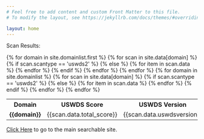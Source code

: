 ```yaml
---
# Feel free to add content and custom Front Matter to this file.
# To modify the layout, see https://jekyllrb.com/docs/themes/#overriding-theme-defaults

layout: home
---
```


Scan Results:
<table>
	<tr>
		<th>Domain</th>
		{% for domain in site.domainlist.first %}
			{% for scan in site.data[domain] %}
				{% if scan.scantype == 'uswds2' %}
					<th>USWDS Score</th><th>USWDS Version</th>
				{% else %}
					{% for item in scan.data %}
						<th>{{item[0]}}</th>
					{% endfor %}
				{% endif %}
			{% endfor %}
			<th>API</th>
		{% endfor %}
	</tr>
{% for domain in site.domainlist %}
	<tr>
		<td><strong>{{domain}}</strong></td>
		{% for scan in site.data[domain] %}
			{% if scan.scantype == 'uswds2' %}
				<td>{{scan.data.total_score}}</td><td>{{scan.data.uswdsversion}}</td>
			{% else %}
				{% for item in scan.data %}
					<td>{{item[1]}}</td>
				{% endfor %}
			{% endif %}
		{% endfor %}
		<td><a href="{{site.scanner_url}}api/v1/domains/{{domain}}/">link</a></td>
	</tr>
{% endfor %}
</table>

<a href="{{site.scanner_url}}">Click Here</a> to go to the main searchable site.
